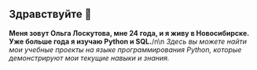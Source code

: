 ## Здравствуйте 👋

**Меня зовут Ольга Лоскутова, мне 24 года, и я живу в Новосибирске. Уже больше года я изучаю Python и SQL.**/n\n
*Здесь вы можете найти мои учебные проекты на языке программирования Python, которые демонстрируют мои текущие навыки и знания.*
<!--
**olayzdes1/olayzdes1** is a ✨ _special_ ✨ repository because its `README.md` (this file) appears on your GitHub profile.

Here are some ideas to get you started:

- 🔭 I’m currently working on ...
- 🌱 I’m currently learning ...
- 👯 I’m looking to collaborate on ...
- 🤔 I’m looking for help with ...
- 💬 Ask me about ...
- 📫 How to reach me: ...
- 😄 Pronouns: ...
- ⚡ Fun fact: ...
-->
